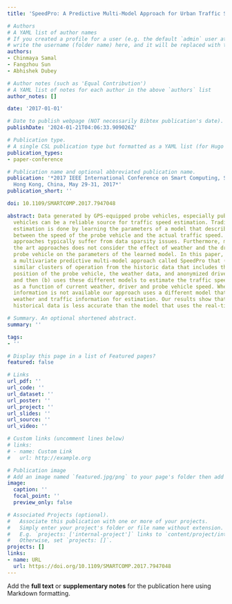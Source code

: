 ```yaml
---
title: 'SpeedPro: A Predictive Multi-Model Approach for Urban Traffic Speed Estimation'

# Authors
# A YAML list of author names
# If you created a profile for a user (e.g. the default `admin` user at `content/authors/admin/`), 
# write the username (folder name) here, and it will be replaced with their full name and linked to their profile.
authors:
- Chinmaya Samal
- Fangzhou Sun
- Abhishek Dubey

# Author notes (such as 'Equal Contribution')
# A YAML list of notes for each author in the above `authors` list
author_notes: []

date: '2017-01-01'

# Date to publish webpage (NOT necessarily Bibtex publication's date).
publishDate: '2024-01-21T04:06:33.909026Z'

# Publication type.
# A single CSL publication type but formatted as a YAML list (for Hugo requirements).
publication_types:
- paper-conference

# Publication name and optional abbreviated publication name.
publication: '*2017 IEEE International Conference on Smart Computing, SMARTCOMP 2017,
  Hong Kong, China, May 29-31, 2017*'
publication_short: ''

doi: 10.1109/SMARTCOMP.2017.7947048

abstract: Data generated by GPS-equipped probe vehicles, especially public transit
  vehicles can be a reliable source for traffic speed estimation. Traditionally, this
  estimation is done by learning the parameters of a model that describes the relationship
  between the speed of the probe vehicle and the actual traffic speed. However, such
  approaches typically suffer from data sparsity issues. Furthermore, most state of
  the art approaches does not consider the effect of weather and the driver of the
  probe vehicle on the parameters of the learned model. In this paper, we describe
  a multivariate predictive multi-model approach called SpeedPro that (a) first identifies
  similar clusters of operation from the historic data that includes the real-time
  position of the probe vehicle, the weather data, and anonymized driver identifier,
  and then (b) uses these different models to estimate the traffic speed in real-time
  as a function of current weather, driver and probe vehicle speed. When the real-time
  information is not available our approach uses a different model that uses the historical
  weather and traffic information for estimation. Our results show that the purely
  historical data is less accurate than the model that uses the real-time information.

# Summary. An optional shortened abstract.
summary: ''

tags:
- ''

# Display this page in a list of Featured pages?
featured: false

# Links
url_pdf: ''
url_code: ''
url_dataset: ''
url_poster: ''
url_project: ''
url_slides: ''
url_source: ''
url_video: ''

# Custom links (uncomment lines below)
# links:
# - name: Custom Link
#   url: http://example.org

# Publication image
# Add an image named `featured.jpg/png` to your page's folder then add a caption below.
image:
  caption: ''
  focal_point: ''
  preview_only: false

# Associated Projects (optional).
#   Associate this publication with one or more of your projects.
#   Simply enter your project's folder or file name without extension.
#   E.g. `projects: ['internal-project']` links to `content/project/internal-project/index.md`.
#   Otherwise, set `projects: []`.
projects: []
links:
- name: URL
  url: https://doi.org/10.1109/SMARTCOMP.2017.7947048
---
```


Add the **full text** or **supplementary notes** for the publication here using Markdown formatting.
